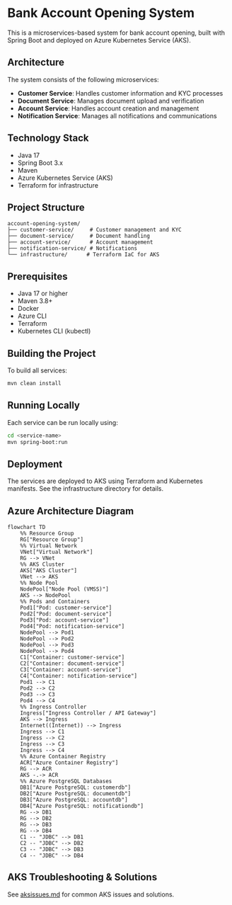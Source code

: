 # Bank Account Opening System

This is a microservices-based system for bank account opening, built with Spring Boot and deployed on Azure Kubernetes Service (AKS).

## Architecture

The system consists of the following microservices:

- **Customer Service**: Handles customer information and KYC processes
- **Document Service**: Manages document upload and verification
- **Account Service**: Handles account creation and management
- **Notification Service**: Manages all notifications and communications

## Technology Stack

- Java 17
- Spring Boot 3.x
- Maven
- Azure Kubernetes Service (AKS)
- Terraform for infrastructure

## Project Structure

```
account-opening-system/
├── customer-service/     # Customer management and KYC
├── document-service/     # Document handling
├── account-service/      # Account management
├── notification-service/ # Notifications
└── infrastructure/      # Terraform IaC for AKS
```

## Prerequisites

- Java 17 or higher
- Maven 3.8+
- Docker
- Azure CLI
- Terraform
- Kubernetes CLI (kubectl)

## Building the Project

To build all services:

```bash
mvn clean install
```

## Running Locally

Each service can be run locally using:

```bash
cd <service-name>
mvn spring-boot:run
```

## Deployment

The services are deployed to AKS using Terraform and Kubernetes manifests. See the infrastructure directory for details.

## Azure Architecture Diagram

```mermaid
flowchart TD
    %% Resource Group
    RG["Resource Group"]
    %% Virtual Network
    VNet["Virtual Network"]
    RG --> VNet
    %% AKS Cluster
    AKS["AKS Cluster"]
    VNet --> AKS
    %% Node Pool
    NodePool["Node Pool (VMSS)"]
    AKS --> NodePool
    %% Pods and Containers
    Pod1["Pod: customer-service"]
    Pod2["Pod: document-service"]
    Pod3["Pod: account-service"]
    Pod4["Pod: notification-service"]
    NodePool --> Pod1
    NodePool --> Pod2
    NodePool --> Pod3
    NodePool --> Pod4
    C1["Container: customer-service"]
    C2["Container: document-service"]
    C3["Container: account-service"]
    C4["Container: notification-service"]
    Pod1 --> C1
    Pod2 --> C2
    Pod3 --> C3
    Pod4 --> C4
    %% Ingress Controller
    Ingress["Ingress Controller / API Gateway"]
    AKS --> Ingress
    Internet((Internet)) --> Ingress
    Ingress --> C1
    Ingress --> C2
    Ingress --> C3
    Ingress --> C4
    %% Azure Container Registry
    ACR["Azure Container Registry"]
    RG --> ACR
    AKS -.-> ACR
    %% Azure PostgreSQL Databases
    DB1["Azure PostgreSQL: customerdb"]
    DB2["Azure PostgreSQL: documentdb"]
    DB3["Azure PostgreSQL: accountdb"]
    DB4["Azure PostgreSQL: notificationdb"]
    RG --> DB1
    RG --> DB2
    RG --> DB3
    RG --> DB4
    C1 -- "JDBC" --> DB1
    C2 -- "JDBC" --> DB2
    C3 -- "JDBC" --> DB3
    C4 -- "JDBC" --> DB4
```

## AKS Troubleshooting & Solutions

See [aksissues.md](./aksissues.md) for common AKS issues and solutions.
